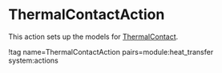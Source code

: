 # ThermalContactAction

This action sets up the models for [ThermalContact](syntax/ThermalContact/index.md).

!tag name=ThermalContactAction pairs=module:heat_transfer system:actions
